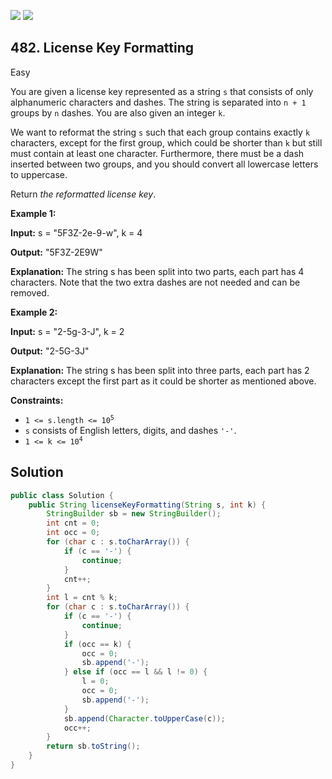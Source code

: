 [![](https://img.shields.io/github/stars/javadev/LeetCode-in-Java?label=Stars&style=flat-square)](https://github.com/javadev/LeetCode-in-Java)
[![](https://img.shields.io/github/forks/javadev/LeetCode-in-Java?label=Fork%20me%20on%20GitHub%20&style=flat-square)](https://github.com/javadev/LeetCode-in-Java/fork)

## 482\. License Key Formatting

Easy

You are given a license key represented as a string `s` that consists of only alphanumeric characters and dashes. The string is separated into `n + 1` groups by `n` dashes. You are also given an integer `k`.

We want to reformat the string `s` such that each group contains exactly `k` characters, except for the first group, which could be shorter than `k` but still must contain at least one character. Furthermore, there must be a dash inserted between two groups, and you should convert all lowercase letters to uppercase.

Return _the reformatted license key_.

**Example 1:**

**Input:** s = "5F3Z-2e-9-w", k = 4

**Output:** "5F3Z-2E9W"

**Explanation:** The string s has been split into two parts, each part has 4 characters. Note that the two extra dashes are not needed and can be removed.

**Example 2:**

**Input:** s = "2-5g-3-J", k = 2

**Output:** "2-5G-3J"

**Explanation:** The string s has been split into three parts, each part has 2 characters except the first part as it could be shorter as mentioned above.

**Constraints:**

*   <code>1 <= s.length <= 10<sup>5</sup></code>
*   `s` consists of English letters, digits, and dashes `'-'`.
*   <code>1 <= k <= 10<sup>4</sup></code>

## Solution

```java
public class Solution {
    public String licenseKeyFormatting(String s, int k) {
        StringBuilder sb = new StringBuilder();
        int cnt = 0;
        int occ = 0;
        for (char c : s.toCharArray()) {
            if (c == '-') {
                continue;
            }
            cnt++;
        }
        int l = cnt % k;
        for (char c : s.toCharArray()) {
            if (c == '-') {
                continue;
            }
            if (occ == k) {
                occ = 0;
                sb.append('-');
            } else if (occ == l && l != 0) {
                l = 0;
                occ = 0;
                sb.append('-');
            }
            sb.append(Character.toUpperCase(c));
            occ++;
        }
        return sb.toString();
    }
}
```